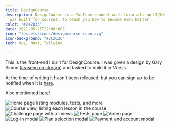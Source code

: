 ```yaml
---
title: DesignCourse
description: DesignCourse is a YouTube channel with tutorials on UI/UX. This platform
  was built for courses, to teach you how to become even better.
color: "#242B33"
date: 2021-05-25T22:00:00Z
icon: "/assets/icons/designcourse-icon.svg"
icon-background: "#2C2C2C"
tech: Vue, Nuxt, Tailwind

---
```

This is the front-end I built for DesignCourse. I was given a design by Gary Simon ([as seen on stream](https://www.youtube.com/watch?v=TEQjTVJLk2c)) and tasked to build it in Vue.js

At the time of writing it hasn't been released, but you can sign up to be notified when it is [here](https://designcourse.com).

Also mentioned [here](https://youtu.be/QJ_euqBsN44?t=50)!

![Home page listing modules, tests, and more](https://raw.githubusercontent.com/JipFr/jipfr/master/projects/designcourse.png)
![Course view, listing each lesson in the course](https://raw.githubusercontent.com/JipFr/jipfr/master/projects/designcourse-1.png)
![Challenge page with all views](https://raw.githubusercontent.com/JipFr/jipfr/master/projects/designcourse-2.png)
![Tests page](https://raw.githubusercontent.com/JipFr/jipfr/master/projects/designcourse-3.png)
![Video page](https://raw.githubusercontent.com/JipFr/jipfr/master/projects/designcourse-4.png)
![Log-in modal](https://raw.githubusercontent.com/JipFr/jipfr/master/projects/designcourse-5.png)
![Plan selection modal](https://raw.githubusercontent.com/JipFr/jipfr/master/projects/designcourse-6.png)
![Payment and account modal](https://raw.githubusercontent.com/JipFr/jipfr/master/projects/designcourse-7.png)